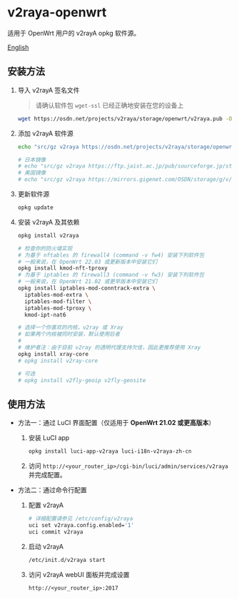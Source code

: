 # v2raya-openwrt

适用于 OpenWrt 用户的 v2rayA opkg 软件源。

[English](README.md)

## 安装方法

1. 导入 v2rayA 签名文件

   > 请确认软件包 `wget-ssl` 已经正确地安装在您的设备上

   ```sh
   wget https://osdn.net/projects/v2raya/storage/openwrt/v2raya.pub -O /etc/opkg/keys/94cc2a834fb0aa03
   ```

2. 添加 v2rayA 软件源

   ```sh
   echo "src/gz v2raya https://osdn.net/projects/v2raya/storage/openwrt/$(. /etc/openwrt_release && echo "$DISTRIB_ARCH")" | tee -a "/etc/opkg/customfeeds.conf"

   # 日本镜像
   # echo "src/gz v2raya https://ftp.jaist.ac.jp/pub/sourceforge.jp/storage/g/v/v2/v2raya/openwrt/$(. /etc/openwrt_release && echo "$DISTRIB_ARCH")" | tee -a "/etc/opkg/customfeeds.conf"
   # 美国镜像
   # echo "src/gz v2raya https://mirrors.gigenet.com/OSDN/storage/g/v/v2/v2raya/openwrt/$(. /etc/openwrt_release && echo "$DISTRIB_ARCH")" | tee -a "/etc/opkg/customfeeds.conf"
   ```

3. 更新软件源

   ```sh
   opkg update
   ```

4. 安装 v2rayA 及其依赖

   ```sh
   opkg install v2raya

   # 检查你的防火墙实现
   # 为基于 nftables 的 firewall4 (command -v fw4) 安装下列软件包
   # 一般来说，在 OpenWrt 22.03 或更新版本中安装它们
   opkg install kmod-nft-tproxy
   # 为基于 iptables 的 firewall3 (command -v fw3) 安装下列软件包
   # 一般来说，在 OpenWrt 21.02 或更早版本中安装它们
   opkg install iptables-mod-conntrack-extra \
     iptables-mod-extra \
     iptables-mod-filter \
     iptables-mod-tproxy \
     kmod-ipt-nat6

   # 选择一个你喜欢的内核，v2ray 或 Xray
   # 如果两个内核被同时安装，默认使用后者
   #
   # 维护者注：由于目前 v2ray 的透明代理支持欠佳，因此更推荐使用 Xray
   opkg install xray-core
   # opkg install v2ray-core

   # 可选
   # opkg install v2fly-geoip v2fly-geosite
   ```

## 使用方法

- 方法一：通过 LuCI 界面配置（仅适用于 __OpenWrt 21.02 或更高版本__）

   1. 安装 LuCI app
      ```sh
      opkg install luci-app-v2raya luci-i18n-v2raya-zh-cn
      ```

   2. 访问 `http://<your_router_ip>/cgi-bin/luci/admin/services/v2raya` 并完成配置。

- 方法二：通过命令行配置

   1. 配置 v2rayA

      ```sh
      # 详细配置请参见 /etc/config/v2raya
      uci set v2raya.config.enabled='1'
      uci commit v2raya
      ```

   2. 启动 v2rayA

      ```sh
      /etc/init.d/v2raya start
      ```

   3. 访问 v2rayA webUI 面板并完成设置

      `http://<your_router_ip>:2017`
